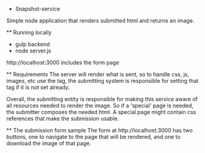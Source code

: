 * Snapshot-service

Simple node application that renders submitted html and returns an image.

** Running locally
* gulp backend
* node server.js

http://localhost:3000 includes the form page

** Requirements
The server will render what is sent, so to handle css, js, images, etc
use the <base> tag, the submitting system is responsible for setting that
tag if it is not set already. 

Overall, the submitting entity is responsible for making this service
aware of all resources needed to render the image. So if a 'special' page
is needed, the submitter composes the needed html. A special page might
contain css references that make the submission usable.

** The submission form sample
The form at http://localhost:3000 has two buttons, one to navigate to the
page that will be rendered, and one to download the image of that page.